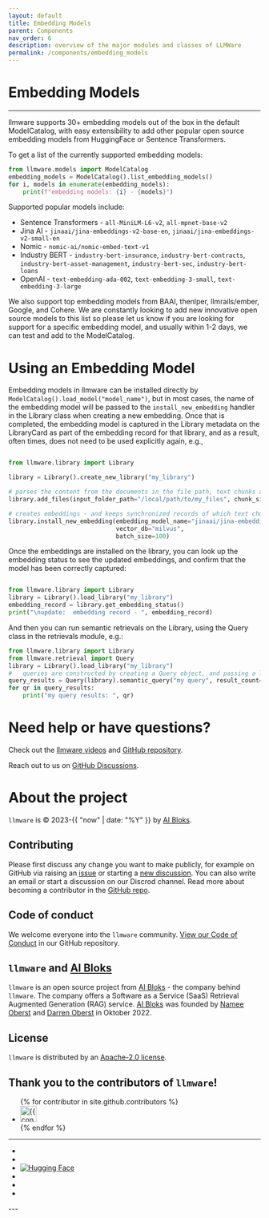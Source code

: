 ```yaml
---
layout: default
title: Embedding Models
parent: Components
nav_order: 6
description: overview of the major modules and classes of LLMWare  
permalink: /components/embedding_models
---
```

# Embedding Models
---

llmware supports 30+ embedding models out of the box in the default ModelCatalog, with easy extensibility to add other 
popular open source embedding models from HuggingFace or Sentence Transformers.  

To get a list of the currently supported embedding models:  

```python
from llmware.models import ModelCatalog
embedding_models = ModelCatalog().list_embedding_models()
for i, models in enumerate(embedding_models):
    print(f"embedding models: {i} - {models}")
```

Supported popular models include:  
- Sentence Transformers - `all-MiniLM-L6-v2`, `all-mpnet-base-v2`  
- Jina AI - `jinaai/jina-embeddings-v2-base-en`, `jinaai/jina-embeddings-v2-small-en`  
- Nomic - `nomic-ai/nomic-embed-text-v1`  
- Industry BERT - `industry-bert-insurance`, `industry-bert-contracts`, `industry-bert-asset-management`, `industry-bert-sec`, `industry-bert-loans`  
- OpenAI - `text-embedding-ada-002`, `text-embedding-3-small`, `text-embedding-3-large`

We also support top embedding models from BAAI, thenlper, llmrails/ember, Google, and Cohere.  We are constantly looking to add new innovative open source models to this list 
so please let us know if you are looking for support for a specific embedding model, and usually within 1-2 days, we can test and add to the ModelCatalog.  

# Using an Embedding Model  

Embedding models in llmware can be installed directly by `ModelCatalog().load_model("model_name")`, but in most cases, 
the name of the embedding model will be passed to the `install_new_embedding` handler in the Library class when creating a new 
embedding.   Once that is completed, the embedding model is captured in the Library metadata on the LibraryCard as part of the 
embedding record for that library, and as a result, often times, does not need to be used explicitly again, e.g.,  

```python

from llmware.library import Library

library = Library().create_new_library("my_library")

# parses the content from the documents in the file path, text chunks and indexes in a text collection database
library.add_files(input_folder_path="/local/path/to/my_files", chunk_size=400, max_chunk_size=600, smart_chunking=1)

# creates embeddings - and keeps synchronized records of which text chunks have been embedded to enable incremental use
library.install_new_embedding(embedding_model_name="jinaai/jina-embeddings-v2-small-en", 
                              vector_db="milvus",
                              batch_size=100)
```

Once the embeddings are installed on the library, you can look up the embedding status to see the updated embeddings, and confirm that 
the model has been correctly captured:  

```python

from llmware.library import Library
library = Library().load_library("my_library")
embedding_record = library.get_embedding_status()
print("\nupdate:  embedding record - ", embedding_record)
```

And then you can run semantic retrievals on the Library, using the Query class in the retrievals module, e.g.:

```python 
from llmware.library import Library
from llmware.retrieval import Query
library = Library().load_library("my_library")
#   queries are constructed by creating a Query object, and passing a library as input
query_results = Query(library).semantic_query("my query", result_count=20)
for qr in query_results:
    print("my query results: ", qr)
```


Need help or have questions?
============================

Check out the [llmware videos](https://www.youtube.com/@llmware) and [GitHub repository](https://github.com/llmware-ai/llmware).

Reach out to us on [GitHub Discussions](https://github.com/llmware-ai/llmware/discussions).


# About the project

`llmware` is &copy; 2023-{{ "now" | date: "%Y" }} by [AI Bloks](https://www.aibloks.com/home).

## Contributing
Please first discuss any change you want to make publicly, for example on GitHub via raising an [issue](https://github.com/llmware-ai/llmware/issues) or starting a [new discussion](https://github.com/llmware-ai/llmware/discussions).
You can also write an email or start a discussion on our Discrod channel.
Read more about becoming a contributor in the [GitHub repo](https://github.com/llmware-ai/llmware/blob/main/CONTRIBUTING.md).

## Code of conduct
We welcome everyone into the ``llmware`` community.
[View our Code of Conduct](https://github.com/llmware-ai/llmware/blob/main/CODE_OF_CONDUCT.md) in our GitHub repository.

## ``llmware`` and [AI Bloks](https://www.aibloks.com/home)
``llmware`` is an open source project from [AI Bloks](https://www.aibloks.com/home) - the company behind ``llmware``.
The company offers a Software as a Service (SaaS) Retrieval Augmented Generation (RAG) service.
[AI Bloks](https://www.aibloks.com/home) was founded by [Namee Oberst](https://www.linkedin.com/in/nameeoberst/) and [Darren Oberst](https://www.linkedin.com/in/darren-oberst-34a4b54/) in Oktober 2022.

## License

`llmware` is distributed by an [Apache-2.0 license](https://github.com/llmware-ai/llmware/blob/main/LICENSE).

## Thank you to the contributors of ``llmware``!
<ul class="list-style-none">
{% for contributor in site.github.contributors %}
  <li class="d-inline-block mr-1">
     <a href="{{ contributor.html_url }}">
        <img src="{{ contributor.avatar_url }}" width="32" height="32" alt="{{ contributor.login }}">
    </a>
  </li>
{% endfor %}
</ul>


---
<ul class="list-style-none">
    <li class="d-inline-block mr-1">
        <a href="https://discord.gg/MhZn5Nc39h"><span><i class="fa-brands fa-discord"></i></span></a>
    </li>
    <li class="d-inline-block mr-1">
        <a href="https://www.youtube.com/@llmware"><span><i class="fa-brands fa-youtube"></i></span></a>
    </li>
   <li class="d-inline-block mr-1">
    <a href="https://huggingface.co/llmware"><span> <img src="https://huggingface.co/front/assets/huggingface_logo-noborder.svg" alt="Hugging Face" class="hugging-face-logo"/> </span></a>
     </li>
    <li class="d-inline-block mr-1">
        <a href="https://www.linkedin.com/company/aibloks/"><span><i class="fa-brands fa-linkedin"></i></span></a>
    </li>
    <li class="d-inline-block mr-1">
        <a href="https://twitter.com/AiBloks"><span><i class="fa-brands fa-square-x-twitter"></i></span></a>
    </li>
    <li class="d-inline-block mr-1">
        <a href="https://www.instagram.com/aibloks/"><span><i class="fa-brands fa-instagram"></i></span></a>
    </li>
</ul>
---


